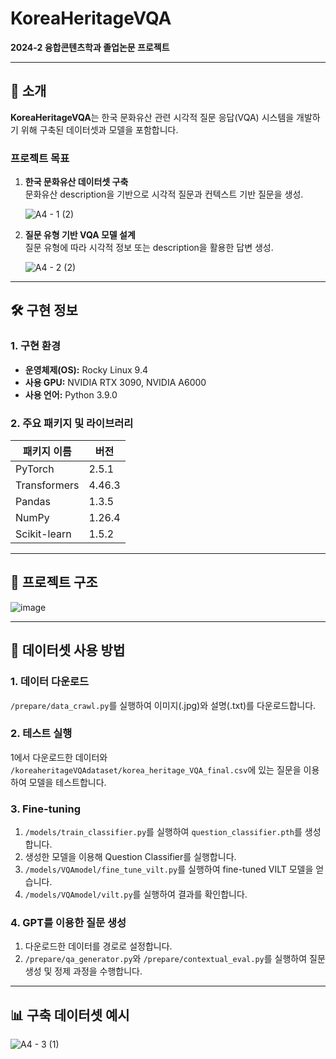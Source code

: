 # KoreaHeritageVQA
**2024-2 융합콘텐츠학과 졸업논문 프로젝트**

---

## 📜 소개
**KoreaHeritageVQA**는 한국 문화유산 관련 시각적 질문 응답(VQA) 시스템을 개발하기 위해 구축된 데이터셋과 모델을 포함합니다.

### **프로젝트 목표**
1. **한국 문화유산 데이터셋 구축**  
   문화유산 description을 기반으로 시각적 질문과 컨텍스트 기반 질문을 생성.
   
   ![A4 - 1 (2)](https://github.com/user-attachments/assets/29b1e63f-ed3c-40db-b829-7c2d45dbbfc1)

2. **질문 유형 기반 VQA 모델 설계**  
   질문 유형에 따라 시각적 정보 또는 description을 활용한 답변 생성.

   ![A4 - 2 (2)](https://github.com/user-attachments/assets/5fe82131-6c71-4b71-ac81-e4a20e743d8a)

---

## 🛠️ 구현 정보

### 1. 구현 환경
- **운영체제(OS):** Rocky Linux 9.4  
- **사용 GPU:** NVIDIA RTX 3090, NVIDIA A6000  
- **사용 언어:** Python 3.9.0  

### 2. 주요 패키지 및 라이브러리

| **패키지 이름**      | **버전**  |
|-----------------------|-----------|
| PyTorch              | 2.5.1     |
| Transformers         | 4.46.3    |
| Pandas               | 1.3.5     |
| NumPy                | 1.26.4    |
| Scikit-learn         | 1.5.2     |


---

## 📂 프로젝트 구조

![image](https://github.com/user-attachments/assets/6ec4d19a-dbcc-410a-9616-ab80f74bf5e7)

---

## 🔗 데이터셋 사용 방법

### **1. 데이터 다운로드**
`/prepare/data_crawl.py`를 실행하여 이미지(.jpg)와 설명(.txt)를 다운로드합니다.


### **2. 테스트 실행**
1에서 다운로드한 데이터와 `/koreaheritageVQAdataset/korea_heritage_VQA_final.csv`에 있는 질문을 이용하여 모델을 테스트합니다.


### **3. Fine-tuning**
1. `/models/train_classifier.py`를 실행하여 `question_classifier.pth`를 생성합니다.  
2. 생성한 모델을 이용해 Question Classifier를 실행합니다.  
3. `/models/VQAmodel/fine_tune_vilt.py`를 실행하여 fine-tuned VILT 모델을 얻습니다.  
4. `/models/VQAmodel/vilt.py`를 실행하여 결과를 확인합니다.



### **4. GPT를 이용한 질문 생성**
1. 다운로드한 데이터를 경로로 설정합니다.  
2. `/prepare/qa_generator.py`와 `/prepare/contextual_eval.py`를 실행하여 질문 생성 및 정제 과정을 수행합니다.

---

## 📊 구축 데이터셋 예시

![A4 - 3 (1)](https://github.com/user-attachments/assets/bdb18b97-9eb3-48aa-a277-77be9a40bc19)

